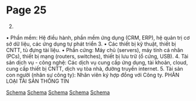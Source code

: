 # Page 25


2. 
• Phần mềm: Hệ điều hành, phần mềm ứng dụng (CRM, ERP), hệ quản trị cơ sở dữ liệu, các ứng dụng tự phát triển
3. 
• Các thiết bị kỹ thuật, thiết bị CNTT, tủ đựng tài liệu.
• Phần cứng: Máy chủ (servers), máy tính cá nhân (PCs), thiết bị mạng (routers, switches), thiết bị lưu trữ (ổ cứng, USB).
4. Tài sản dịch vụ - công nghệ: Các dịch vụ cung cấp ứng dụng, tài khoản, cloud, cung cấp thiết bị CNTT, dịch vụ tòa nhà, đường truyền internet.
5. Tài sản con người (nhân sự công ty): Nhân viên ký hợp đồng với Công ty.
PHÂN LOẠI TÀI SẢN THÔNG TIN

[Schema](page_25_img_0.png)
[Schema](page_25_img_1.png)
[Schema](page_25_img_2.png)
[Schema](page_25_img_3.png)
[Schema](page_25_img_4.png)
